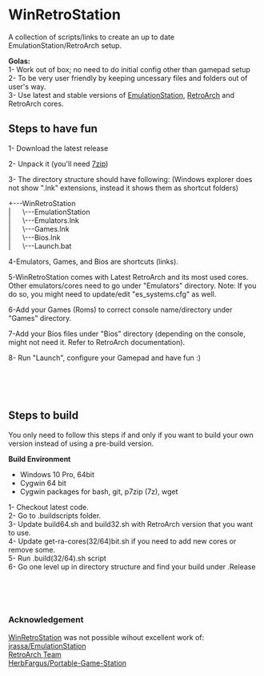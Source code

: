 # WinRetroStation
A collection of scripts/links to create an up to date EmulationStation/RetroArch setup. 

**Golas:**</br>
1- Work out of box; no need to do initial config other than gamepad setup</br>
2- To be very user friendly by keeping uncessary files and folders out of user's way.</br>
3- Use latest and stable versions of [EmulationStation](jrassa/EmulationStation), [RetroArch](https://www.retroarch.com/index.php?page=platforms) and RetroArch cores.


Steps to have fun
-----------------
1- Download the latest release

2- Unpack it (you'll need [7zip](https://www.7-zip.org/))

3- The directory structure should have following: (Windows explorer does not show ".lnk" extensions, instead it shows them as shortcut folders)

+---WinRetroStation</br>
|&nbsp;   &nbsp;   &nbsp; \\---EmulationStation</br>
|&nbsp;   &nbsp;   &nbsp; \\---Emulators.lnk</br>
|&nbsp;   &nbsp;   &nbsp; \\---Games.lnk</br>
|&nbsp;   &nbsp;   &nbsp; \\---Bios.lnk</br>
|&nbsp;   &nbsp;   &nbsp; \\---Launch.bat</br>

4-Emulators, Games, and Bios are shortcuts (links).

5-WinRetroStation comes with Latest RetroArch and its most used cores. Other emulators/cores need to go under "Emulators" directory. Note: If you do so, you might need to update/edit "es_systems.cfg" as well.

6-Add your Games (Roms) to correct console name/directory under "Games" directory.

7-Add your Bios files under "Bios" directory (depending on the console, might not need it. Refer to RetroArch documentation).

8- Run "Launch", configure your Gamepad and have fun :)


</br>
</br>
</br>

## Steps to build</br>
You only need to follow this steps if and only if you want to build your own version instead of using a pre-build version.

**Build Environment**
* Windows 10 Pro, 64bit
* Cygwin 64 bit
* Cygwin packages for bash, git, p7zip (7z), wget


1- Checkout latest code.</br>
2- Go to .buildscripts folder.</br>
3- Update build64.sh and build32.sh with RetroArch version that you want to use.</br>
4- Update get-ra-cores(32/64)bit.sh if you need to add new cores or remove some.</br>
5- Run .build(32/64).sh script</br>
6- Go one level up in directory structure and find your build under .Release</br>


</br>
</br>
</br>

### Acknowledgement

[WinRetroStation](https://github.com/YouEbr/WinRetroStation) was not possible wihout excellent work of:</br>
[jrassa/EmulationStation](https://github.com/jrassa/EmulationStation)</br>
[RetroArch Team](https://www.retroarch.com/index.php)</br>
[HerbFargus/Portable-Game-Station](https://github.com/HerbFargus/Portable-Game-Station)</br>
